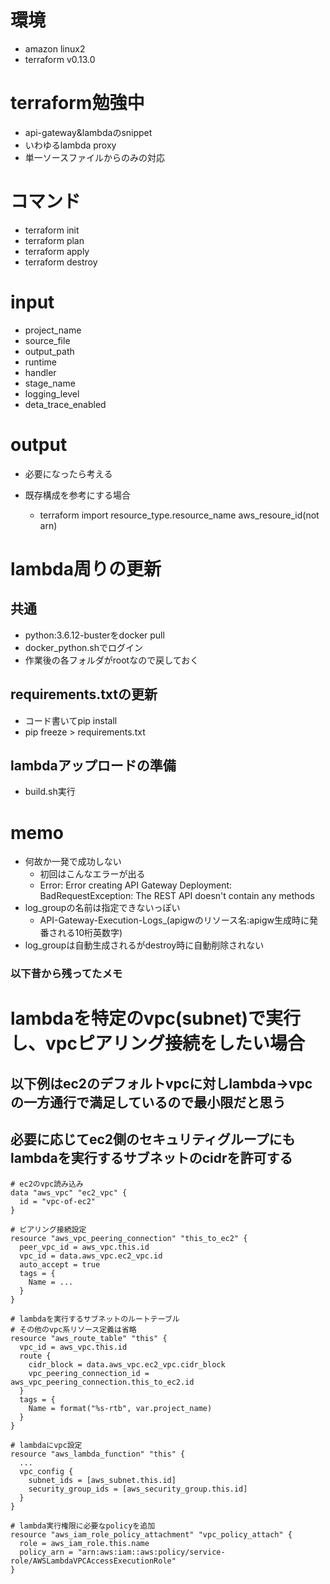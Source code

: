 # 環境
- amazon linux2
- terraform v0.13.0

# terraform勉強中
- api-gateway&lambdaのsnippet
- いわゆるlambda proxy
- 単一ソースファイルからのみの対応

# コマンド
- terraform init
- terraform plan
- terraform apply
- terraform destroy

# input
- project_name
- source_file
- output_path
- runtime
- handler
- stage_name
- logging_level
- deta_trace_enabled

# output
- 必要になったら考える

- 既存構成を参考にする場合
    - terraform import resource_type.resource_name aws_resoure_id(not arn)

# lambda周りの更新
## 共通
- python:3.6.12-busterをdocker pull
- docker_python.shでログイン
- 作業後の各フォルダがrootなので戻しておく
## requirements.txtの更新
- コード書いてpip install
- pip freeze > requirements.txt
## lambdaアップロードの準備
- build.sh実行

# memo
- 何故か一発で成功しない
    - 初回はこんなエラーが出る
    - Error: Error creating API Gateway Deployment: BadRequestException: The REST API doesn't contain any methods 
- log_groupの名前は指定できないっぽい
    - API-Gateway-Execution-Logs_(apigwのリソース名:apigw生成時に発番される10桁英数字)
- log_groupは自動生成されるがdestroy時に自動削除されない


### 以下昔から残ってたメモ

# lambdaを特定のvpc(subnet)で実行し、vpcピアリング接続をしたい場合
## 以下例はec2のデフォルトvpcに対しlambda->vpcの一方通行で満足しているので最小限だと思う
## 必要に応じてec2側のセキュリティグループにもlambdaを実行するサブネットのcidrを許可する


```
# ec2のvpc読み込み
data "aws_vpc" "ec2_vpc" {
  id = "vpc-of-ec2"
}

# ピアリング接続設定
resource "aws_vpc_peering_connection" "this_to_ec2" {
  peer_vpc_id = aws_vpc.this.id
  vpc_id = data.aws_vpc.ec2_vpc.id
  auto_accept = true
  tags = {
    Name = ...
  }
}

# lambdaを実行するサブネットのルートテーブル
# その他のvpc系リソース定義は省略
resource "aws_route_table" "this" {
  vpc_id = aws_vpc.this.id
  route {
    cidr_block = data.aws_vpc.ec2_vpc.cidr_block
    vpc_peering_connection_id = aws_vpc_peering_connection.this_to_ec2.id
  }
  tags = {
    Name = format("%s-rtb", var.project_name)
  }
}

# lambdaにvpc設定
resource "aws_lambda_function" "this" {
  ...
  vpc_config {
    subnet_ids = [aws_subnet.this.id]
    security_group_ids = [aws_security_group.this.id]
  }
}

# lambda実行権限に必要なpolicyを追加
resource "aws_iam_role_policy_attachment" "vpc_policy_attach" {
  role = aws_iam_role.this.name
  policy_arn = "arn:aws:iam::aws:policy/service-role/AWSLambdaVPCAccessExecutionRole"
}

```
